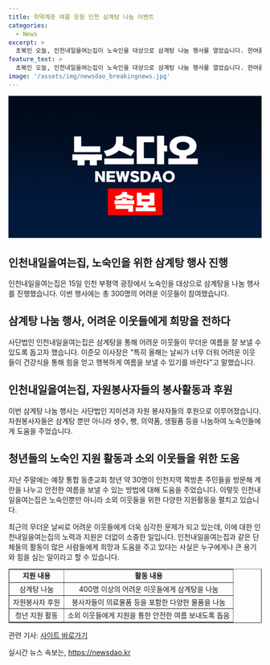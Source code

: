 ```yaml
---
title: 취약계층 여름 응원 인천 삼계탕 나눔 이벤트
categories:
  - News
excerpt: >
  초복인 오늘, 인천내일을여는집이 노숙인을 대상으로 삼계탕 나눔 행사를 열었습니다. 한여름 무더운 날씨에 취약계층을 위한 따뜻한 손길이 눈길을 끌었는데, 이준모 이사장은 건강식을 통해 힘을 얻고 즐겁게 여름을 보내길 바란다고 전했습니다. 그리고 자원봉사자들은 삼계탕뿐만 아니라 생수, 빵, 의약품 등도 함께 나누며 보호의 손길을 전했습니다. 이러한 따뜻한 행사는 올해 예상되는 극심한 더위로부터 소외 이웃을 돌봄으로써 눈길을 사로잡았습니다.
feature_text: >
  초복인 오늘, 인천내일을여는집이 노숙인을 대상으로 삼계탕 나눔 행사를 열었습니다. 한여름 무더운 날씨에 취약계층을 위한 따뜻한 손길이 눈길을 끌었는데, 이준모 이사장은 건강식을 통해 힘을 얻고 즐겁게 여름을 보내길 바란다고 전했습니다. 그리고 자원봉사자들은 삼계탕뿐만 아니라 생수, 빵, 의약품 등도 함께 나누며 보호의 손길을 전했습니다. 이러한 따뜻한 행사는 올해 예상되는 극심한 더위로부터 소외 이웃을 돌봄으로써 눈길을 사로잡았습니다.
image: '/assets/img/newsdao_breakingnews.jpg'
---
```


<p><img src="/assets/img/newsdao_breakingnews.jpg" alt="ranknews 속보" /></p>

<h2 data-ke-size="size26">인천내일을여는집, 노숙인을 위한 삼계탕 행사 진행</h2>

<p data-ke-size="size16">인천내일을여는집은 15일 인천 부평역 광장에서 노숙인을 대상으로 삼계탕을 나눔 행사를 진행했습니다. 이번 행사에는 총 300명의 어려운 이웃들이 참여했습니다.</p>

<h2 data-ke-size="size26">삼계탕 나눔 행사, 어려운 이웃들에게 희망을 전하다</h2>

<p data-ke-size="size16">사단법인 인천내일을여는집은 삼계탕을 통해 어려운 이웃들이 무더운 여름을 잘 보낼 수 있도록 돕고자 했습니다. 이준모 이사장은 "특히 올해는 날씨가 너무 더워 어려운 이웃들이 건강식을 통해 힘을 얻고 행복하게 여름을 보낼 수 있기를 바란다"고 말했습니다.</p>

<h2 data-ke-size="size26">인천내일을여는집, 자원봉사자들의 봉사활동과 후원</h2>

<p data-ke-size="size16">이번 삼계탕 나눔 행사는 사단법인 지미션과 자원 봉사자들의 후원으로 이루어졌습니다. 자원봉사자들은 삼계탕 뿐만 아니라 생수, 빵, 의약품, 생필품 등을 나눔하여 노숙인들에게 도움을 주었습니다. </p>

<h2 data-ke-size="size26">청년들의 노숙인 지원 활동과 소외 이웃들을 위한 도움</h2>

<p data-ke-size="size16">지난 주말에는 예장 통합 동춘교회 청년 약 30명이 인천지역 쪽방촌 주민들을 방문해 계란을 나누고 안전한 여름을 보낼 수 있는 방법에 대해 도움을 주었습니다. 이렇듯 인천내일을여는집은 노숙인뿐만 아니라 소외 이웃들을 위한 다양한 지원활동을 펼치고 있습니다.</p>

<p data-ke-size="size16">최근의 무더운 날씨로 어려운 이웃들에게 더욱 심각한 문제가 되고 있는데, 이에 대한 인천내일을여는집의 노력과 지원은 더없이 소중한 일입니다. 인천내일을여는집과 같은 단체들의 활동이 많은 사람들에게 희망과 도움을 주고 있다는 사실은 누구에게나 큰 용기와 힘을 심는 일이라고 할 수 있습니다.</p>

<table style="width: 100%;" border="1">
<tbody>
<tr>
<td style="text-align: center; height: 17px;"><b>지원 내용</b></td>
<td style="text-align: center; height: 17px;"><b>활동 내용</b></td>
</tr>
<tr>
<td style="text-align: center; height: 17px;">삼계탕 나눔</td>
<td style="text-align: center; height: 17px;">400명 이상의 어려운 이웃들에게 삼계탕을 나눔</td>
</tr>
<tr>
<td style="text-align: center; height: 17px;">자원봉사자 후원</td>
<td style="text-align: center; height: 17px;">봉사자들이 의료물품 등을 포함한 다양한 물품을 나눔</td>
</tr>
<tr>
<td style="text-align: center; height: 17px;">청년 지원 활동</td>
<td style="text-align: center; height: 17px;">소외 이웃들에게 지원을 통한 안전한 여름 보내도록 돕음</td>
</tr>
</tbody>
</table>

<p data-ke-size="size16">관련 기사: <a href="https://url.kr/b71afn">사이트 바로가기</a></p>
실시간 뉴스 속보는, <a href="https://newsdao.kr" rel="dofollow">https://newsdao.kr</a>


